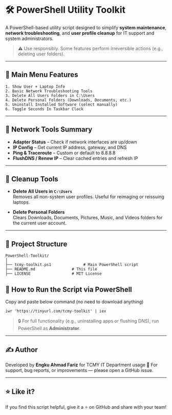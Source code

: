 # 🛠️ PowerShell Utility Toolkit

A PowerShell-based utility script designed to simplify **system maintenance**, **network troubleshooting**, and **user profile cleanup** for IT support and system administrators.

> ⚠️ Use responsibly. Some features perform irreversible actions (e.g., deleting user folders).

---

## 📌 Main Menu Features

```
1. Show User + Laptop Info
2. Basic Network Troubleshooting Tools
3. Delete All Users Folders in C:\Users
4. Delete Personal Folders (Downloads, Documents, etc.)
5. Uninstall Installed Software (select manually)
6. Toggle Seconds In Taskbar Clock
```
---

## 📡 Network Tools Summary

- **Adapter Status** – Check if network interfaces are up/down
- **IP Config** – Get current IP address, gateway, and DNS
- **Ping & Traceroute** – Custom or default to 8.8.8.8
- **FlushDNS / Renew IP** – Clear cached entries and refresh IP

---

## 🧹 Cleanup Tools

- **Delete All Users in `C:\Users`**  
  Removes all non-system user profiles. Useful for reimaging or reissuing laptops.

- **Delete Personal Folders**  
  Clears Downloads, Documents, Pictures, Music, and Videos folders for the current user account.
  
---

## 📁 Project Structure

```
PowerShell-Toolkit/
│
├── tcmy-toolkit.ps1              # Main PowerShell script
├── README.md                # This file
├── LICENSE                  # MIT License

```
## 🚀 How to Run the Script via PowerShell

Copy and paste below command (no need to download anything)

```
iwr 'https://tinyurl.com/tcmy-toolkit' | iex
```

> 🔒 For full functionality (e.g., uninstalling apps or flushing DNS), run PowerShell as **Administrator**.

---

## ✍️ Author

Developed by **Engku Ahmad Fariz** for TCMY IT Department usage
📧 For support, bug reports, or improvements — please open a GitHub issue.

---

## ⭐️ Like it?

If you find this script helpful, give it a ⭐ on GitHub and share with your team!

